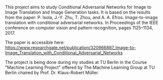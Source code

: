 This project aims to study Conditional Adversarial Networks for Image to Image Translation and Image Generation tasks. It is based on the results from the paper: P. Isola, J.-Y. Zhu, T. Zhou, and A. A. Efros. Image-to-image translation with conditional
adversarial networks. In Proceedings of the IEEE conference on computer vision and pattern
recognition, pages 1125–1134, 2017.

The paper is accessible here: https://www.researchgate.net/publication/320966887_Image-to-Image_Translation_with_Conditional_Adversarial_Networks

The project is being done during my studies at TU Berlin in the Course "Machine Learning Project" offered by The Machine Learning Group at TU Berlin chaired by Prof. Dr. Klaus-Robert Müller.
